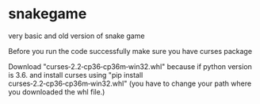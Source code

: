 # snakegame
very basic and old version of snake game


Before you run the code successfully make sure you have curses package 

Download "curses‑2.2‑cp36‑cp36m‑win32.whl" because if python version is 3.6.
and install curses using "pip install curses‑2.2‑cp36‑cp36m‑win32.whl" (you have to change your path where you downloaded the whl file.)

